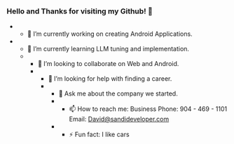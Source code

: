 ### Hello and Thanks for visiting my Github! 👋
- - 🔭 I’m currently working on creating Android Applications.
 - - 🌱 I’m currently learning LLM tuning and implementation.
   - - 👯 I’m looking to collaborate on Web and Android.
     - - 🤔 I’m looking for help with finding a career.
       - - 💬 Ask me about the company we started.
         - - 📫 How to reach me: Business Phone: 904 - 469 - 1101 Email: David@sandideveloper.com
          - - ⚡ Fun fact: I like cars



<!--
**PMLyf/PMLyf** is a ✨ _special_ ✨ repository because its `README.md` (this file) appears on your GitHub profile.

Here are some ideas to get you started:

- 🔭 I’m currently working on ...
- 🌱 I’m currently learning ...
- 👯 I’m looking to collaborate on ...
- 🤔 I’m looking for help with ...
- 💬 Ask me about ...
- 📫 How to reach me: ...
- 😄 Pronouns: ...
- ⚡ Fun fact: ...
-->
